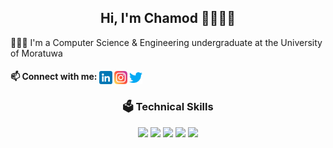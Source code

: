 <h2 align="center">Hi, I'm Chamod 👋👨🏻‍💻</h2>
<p>👨🏻‍🎓 I'm a Computer Science & Engineering undergraduate at the University of Moratuwa </p>
<h4 >📫 Connect with me:
<span align="center">
 <a href="https://www.linkedin.com/in/chamodmadhusanka/"><img align="center" src="https://raw.githubusercontent.com/chamodmadhusanka/chamodmadhusanka/main/images/linkedin.png" alt="Chamod | LinkedIn" width="21px"/></a>
 <a href="https://www.instagram.com/__c_h_a_m_o_d__m__/"><img align="center" src="https://raw.githubusercontent.com/chamodmadhusanka/chamodmadhusanka/main/images/instagram.png" alt="Chamod | Instagram" width="21px"/></a>
 <a href="https://twitter.com/_c_h_a_m_o_d"><img align="center" src="https://raw.githubusercontent.com/chamodmadhusanka/chamodmadhusanka/main/images/twitter.png" alt="Chamod | Twitter" width="21px"/></a>
<span>
 </h4>
 <h3 align="center">🗳 Technical Skills
 </h3>
 <p align="center">
 <img src="https://img.shields.io/badge/java-%23ED8B00.svg?style=for-the-badge&logo=java&logoColor=white" />
  <img src="https://img.shields.io/badge/python-3670A0?style=for-the-badge&logo=python&logoColor=ffdd54" />
  <img src="https://img.shields.io/badge/Python-3776AB?style=for-the-badge&logo=python&logoColor=white" />
  <img src="https://img.shields.io/badge/java-%23ED8B00.svg?style=for-the-badge&logo=java&logoColor=white" />
  <img src="https://img.shields.io/badge/java-%23ED8B00.svg?style=for-the-badge&logo=java&logoColor=white" />

</p>



<!--
**chamodmadhusanka/chamodmadhusanka** is a ✨ _special_ ✨ repository because its `README.md` (this file) appears on your GitHub profile.

Here are some ideas to get you started:

- 🔭 I’m currently working on ...
- 🌱 I’m currently learning ...
- 👯 I’m looking to collaborate on ...
- 🤔 I’m looking for help with ...
- 💬 Ask me about ...
- 📫 How to reach me: ...
- 😄 Pronouns: ...
- ⚡ Fun fact: ...
-->
